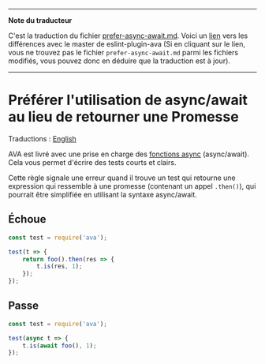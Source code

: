 ___
**Note du traducteur**

C'est la traduction du fichier [prefer-async-await.md](https://github.com/avajs/eslint-plugin-ava/blob/master/docs/rules/prefer-async-await.md). Voici un [lien](https://github.com/avajs/eslint-plugin-ava/compare/7542453058c30ebbc79c7bfeb689492fce226d8f...master#diff-7d767b0886e0705701069153a1c4015b) vers les différences avec le master de eslint-plugin-ava (Si en cliquant sur le lien, vous ne trouvez pas le fichier `prefer-async-await.md` parmi les fichiers modifiés, vous pouvez donc en déduire que la traduction est à jour).
___
# Préférer l'utilisation de async/await au lieu de retourner une Promesse

Traductions : [English](https://github.com/avajs/eslint-plugin-ava/blob/master/docs/rules/prefer-async-await.md)

AVA est livré avec une prise en charge des [fonctions async](http://www.2ality.com/2016/02/async-functions.html) (async/await). Cela vous permet d'écrire des tests courts et clairs.

Cette règle signale une erreur quand il trouve un test qui retourne une expression qui ressemble à une promesse (contenant un appel `.then()`), qui pourrait être simplifiée en utilisant la syntaxe async/await.


## Échoue

```js
const test = require('ava');

test(t => {
	return foo().then(res => {
		t.is(res, 1);
	});
});
```


## Passe

```js
const test = require('ava');

test(async t => {
	t.is(await foo(), 1);
});
```
